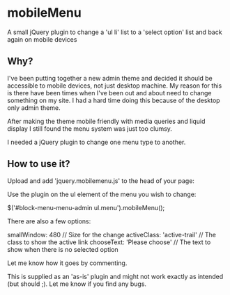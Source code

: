 mobileMenu
==========

A small jQuery plugin to change a 'ul li' list to a 'select option' list and back again on mobile devices

Why?
----

I've been putting together a new admin theme and decided it should be accessible to mobile devices, not just desktop machine. My reason for this is there have been times when I've been out and about need to change something on my site. I had a hard time doing this because of the desktop only admin theme.

After making the theme mobile friendly with media queries and liquid display I still found the menu system was just too clumsy.

I needed a jQuery plugin to change one menu type to another.


How to use it?
--------------

Upload and add 'jquery.mobilemenu.js' to the head of your page:

<script type="text/javascript" src="/jquery.mobilemenu.min.js"></script>

Use the plugin on the ul element of the menu you wish to change:

$('#block-menu-menu-admin ul.menu').mobileMenu();

There are also a few options:

smallWindow:  480             // Size for the change
activeClass:  'active-trail'  // The class to show the active link
chooseText:   'Please choose' // The text to show when there is no selected option


Let me know how it goes by commenting.

This is supplied as an 'as-is' plugin and might not work exactly as intended (but should ;). Let me know if you find any bugs.